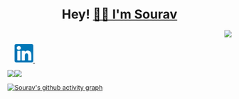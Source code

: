 <h1 align="center">Hey! <a href="https://www.souravcodes.in" >👋🏼 I'm Sourav</a></h1>
&nbsp;&nbsp;&nbsp;
&nbsp;&nbsp;&nbsp;
&nbsp;&nbsp;&nbsp;

<a href="https://github.com/jgphilpott/github-readme-stats">
    <picture>
        <source media="(prefers-color-scheme: dark)" srcset="https://github-readme-stats.vercel.app/api/top-langs/?username=Sourav01112&hide_title=true&langs_count=10&hide=G-code&hide_border=true&theme=dark&bg_color=0e1116&title_color=ffffff&text_color=ffffff&layout=donut-vertical&exclude_repo=babel,convert">
        <img align="right" src="https://github-readme-stats.vercel.app/api/top-langs/?username=Sourav01112&hide_title=true&langs_count=10&hide=G-code&hide_border=true&layout=donut-vertical&exclude_repo=babel,convert">
    </picture>
</a>

&nbsp;&nbsp;&nbsp;
<a href="www.linkedin.com/in/sourav-chaudhary-214609155">
    <picture>
        <source media="(prefers-color-scheme: dark)" srcset="https://raw.githubusercontent.com/jgphilpott/jgphilpott/main/imgs/social/dark/linkedin.png">
        <img src="https://raw.githubusercontent.com/jgphilpott/jgphilpott/main/imgs/social/light/linkedin.png" width="42" height="42">
    </picture>
</a>
&nbsp;&nbsp;&nbsp;


<a href="https://github.com/jgphilpott/github-readme-stats">
    <picture>
        <source media="(prefers-color-scheme: dark)" srcset="https://github-readme-stats.vercel.app/api?username=Sourav01112&hide_title=true&include_all_commits=true&count_private=true&show_icons=true&hide_border=true&theme=dark&bg_color=0e1116&title_color=ffffff&text_color=ffffff&icon_color=1f6feb">
        <img align="left" src="https://github-readme-stats.vercel.app/api?username=Sourav01112&hide_title=true&include_all_commits=true&count_private=true&show_icons=true&hide_border=true">
    </picture>
</a>

<a href="https://github.com/jgphilpott/github-readme-streak-stats">
    <picture>
        <source media="(prefers-color-scheme: dark)" srcset="https://github-readme-streak-stats.herokuapp.com/?user=Sourav01112&hide_border=true&theme=dark&background=0e1116">
        <img align="left" src="https://github-readme-streak-stats.herokuapp.com/?user=Sourav01112&hide_border=true">
    </picture>
</a>
&nbsp;&nbsp;&nbsp;

[![Sourav's github activity graph](https://github-readme-activity-graph.vercel.app/graph?username=Sourav01112&bg_color=000000&color=0aa4b8&line=eac510&point=ce1c1c&area=true&hide_border=true)](https://github.com/ashutosh00710/github-readme-activity-graph)
